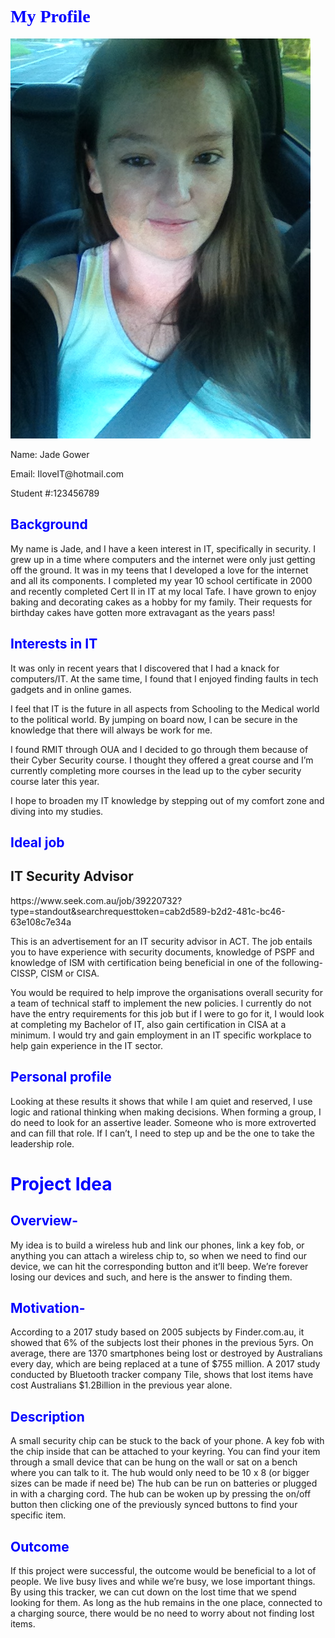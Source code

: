 <h1 style="color:blue;font-family:algerian">My Profile</h1>

<img src="Me.JPG" alt="Selfie">

<p>
Name: Jade Gower
<p>
Email: IloveIT@hotmail.com
<p>
Student #:123456789
<p>
<h2 style="color:blue;">Background</h2>
<p>
My name is Jade, and I have a keen interest in IT, specifically in security. 
I grew up in a time where computers and the internet were only just getting off the ground. It was in my teens that I developed a love for the internet and all its components. 
I completed my year 10 school certificate in 2000 and recently completed Cert II in IT at my local Tafe.
I have grown to enjoy baking and decorating cakes as a hobby for my family. Their requests for birthday cakes have gotten more extravagant as the years pass!

<h2 style="color:blue;">Interests in IT</h2>
</p>
It was only in recent years that I discovered that I had a knack for computers/IT. At the same time, I found that I enjoyed finding faults in tech gadgets and in online games. 
<p>
I feel that IT is the future in all aspects from Schooling to the Medical world to the political world. By jumping on board now, I can be secure in the knowledge that there will always be work for me.
<p>
I found RMIT through OUA and I decided to go through them because of their Cyber Security course. I thought they offered a great course and I’m currently completing more courses in the lead up to the cyber security course later this year.
<p>
I hope to broaden my IT knowledge by stepping out of my comfort zone and diving into my studies.

<h2 style="color:blue;">Ideal job</h2>
<h2>IT Security Advisor</h2>

<p>
https://www.seek.com.au/job/39220732?type=standout&searchrequesttoken=cab2d589-b2d2-481c-bc46-63e108c7e34a
<p>
This is an advertisement for an IT security advisor in ACT.
The job entails you to have experience with security documents, knowledge of PSPF and knowledge of ISM with certification being beneficial in one of the following-CISSP, CISM or CISA.
<p>
You would be required to help improve the organisations overall security for a team of technical staff to implement the new policies.
I currently do not have the entry requirements for this job but if I were to go for it, I would look at completing my Bachelor of IT, also gain certification in CISA at a minimum.
I would try and gain employment in an IT specific workplace to help gain experience in the IT sector. 

<h2 style="color:blue;">Personal profile</h2>
<p>
Looking at these results it shows that while I am quiet and reserved, I use logic and rational thinking when making decisions.
When forming a group, I do need to look for an assertive leader. Someone who is more extroverted and can fill that role. If I can’t, I need to step up and be the one to take the leadership role.

<h1 style="color:blue;">Project Idea</h1>

<h2 style="color:blue;">Overview-</h2>
<p>
My idea is to build a wireless hub and link our phones, link a key fob, or anything you can attach a wireless chip to, so when we need to find our device, we can hit the corresponding button and it’ll beep. We’re forever losing our devices and such, and here is the answer to finding them.

<h2 style="color:blue;">Motivation-</h2>
<p>
According to a 2017 study based on 2005 subjects by Finder.com.au, it showed that 6% of the subjects lost their phones in the previous 5yrs.
On average, there are 1370 smartphones being lost or destroyed by Australians every day, which are being replaced at a tune of $755 million. 
A 2017 study conducted by Bluetooth tracker company Tile, shows that lost items have cost Australians $1.2Billion in the previous year alone.

<h2 style="color:blue;">Description</h2>
<p>
A small security chip can be stuck to the back of your phone. A key fob with the chip inside that can be attached to your keyring.
You can find your item through a small device that can be hung on the wall or sat on a bench where you can talk to it. 
The hub would only need to be 10 x 8 (or bigger sizes can be made if need be) The hub can be run on batteries or plugged in with a charging cord. 
The hub can be woken up by pressing the on/off button then clicking one of the previously synced buttons to find your specific item. 

<h2 style="color:blue;">Outcome</h2>
<p>
If this project were successful, the outcome would be beneficial to a lot of people. 
We live busy lives and while we’re busy, we lose important things. By using this tracker, we can cut down on the lost time that we spend looking for them. 
As long as the hub remains in the one place, connected to a charging source, there would be no need to worry about not finding lost items. 

